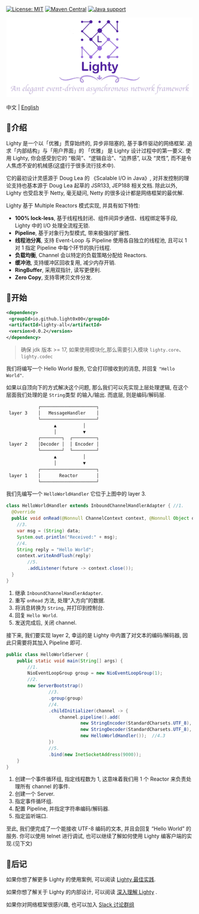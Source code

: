 [![License: MIT](https://img.shields.io/badge/License-MIT-yellow.svg)](https://opensource.org/licenses/MIT)
[![Maven Central](https://maven-badges.herokuapp.com/maven-central/io.github.light0x00/lighty/badge.svg)](https://maven-badges.herokuapp.com/maven-central/io.github.light0x00/lighty-all)
[![Java support](https://img.shields.io/badge/Java-17+-green?logo=java&logoColor=white)](https://openjdk.java.net/)

<p align="center">
    <img src="doc/logo.png" alt="Lighty">
</p>

中文 | [English](./README.en.md)

## 📖介绍

Lighty 是一个以「优雅」贯穿始终的, 异步非阻塞的, 基于事件驱动的网络框架. 追求「内部结构」与「用户界面」的 「优雅」 是 Lighty 设计过程中的第一要义. 使用 Lighty, 你会感受到它的 “极简”、“逻辑自洽”、“边界感”, 以及 “灵性”, 而不是令人焦虑不安的机械感(这盛行于很多流行技术中).

它的最初设计灵感源于 Doug Lea 的 《Scalable I/O in Java》, 对并发控制的理论支持也基本源于 Doug Lea 起草的 JSR133, JEP188 相关文档. 除此以外, Lighty 也受启发于 Netty, 毫无疑问, Netty 的很多设计都是网络框架的最优解.

Lighty 基于 Multiple Reactors 模式实现, 并具有如下特性:

- **100% lock-less**, 基于线程栈封闭、组件间异步通信、线程绑定等手段, Lighty 中的 I/O 处理全流程无锁.
- **Pipeline**, 基于对象行为型模式, 带来极强的扩展性.
- **线程池分离**, 支持 Event-Loop 与 Pipeline 使用各自独立的线程池, 且可以 1 对 1 指定 Pipeline 中每个环节的执行线程.
- **负载均衡**, Channel 会以特定的负载策略分配给 Reactors.
- **缓冲池**, 支持缓冲区回收复用, 减少内存开销.
- **RingBuffer**, 采用双指针, 读写更便利.
- **Zero Copy**, 支持零拷贝文件分发.

## 📝开始

```xml
<dependency>
 <groupId>io.github.light0x00</groupId>
 <artifactId>lighty-all</artifactId>
 <version>0.0.2</version>
</dependency>
```

> 确保 jdk 版本 >= 17, 如果使用模块化,那么需要引入模块 `lighty.core`、`lighty.codec`

我们将编写一个 Hello World 服务, 它会打印接收到的消息, 并回复 `"Hello World"`.

如果以自顶向下的方式解决这个问题, 那么我们可以先实现上层处理逻辑, 在这个层面我们处理的是 `String`类型 的输入/输出. 而底层, 则是编码/解码层.

```txt
            ┌─────────────────────┐
 layer 3    │   MessageHandler    │
            └─────────────────────┘
                  ▲          │
                  │          ▼
            ┌────────┐  ┌─────────┐
 layer 2    │Decoder │  │ Encoder │
            └────────┘  └─────────┘
                  ▲          │
                  │          ▼
            ┌─────────────────────┐
 layer 1    │       Reactor       │
            └─────────────────────┘
```

我们先编写一个 `HelloWorldHandler` 它位于上图中的 layer 3.

```java
class HelloWorldHandler extends InboundChannelHandlerAdapter { //1.
  @Override
  public void onRead(@Nonnull ChannelContext context, @Nonnull Object data, @Nonnull InboundPipeline pipeline) { //2.
    //3.
    var msg = (String) data;
    System.out.println("Received:" + msg);
    //4.
    String reply = "Hello World";
    context.writeAndFlush(reply)
        //5.
        .addListener(future -> context.close());
  }
}
```

1. 继承 `InboundChannelHandlerAdapter`.
2. 重写 `onRead` 方法, 处理“入方向”的数据.
3. 将消息转换为 `String`, 并打印到控制台.
4. 回复 `Hello World`.
5. 发送完成后, 关闭 channel.

接下来, 我们要实现 layer 2, 幸运的是 Lighty 中内置了对文本的编码/解码器, 因此只需要将其加入 Pipeline 即可.

```java
public class HelloWorldServer {
    public static void main(String[] args) {
        //1.
        NioEventLoopGroup group = new NioEventLoopGroup(1);
        //2.
        new ServerBootstrap()
                //3.
                .group(group)
                //4.
                .childInitializer(channel -> {
                    channel.pipeline().add(
                            new StringEncoder(StandardCharsets.UTF_8), //4.1
                            new StringDecoder(StandardCharsets.UTF_8), //4.2
                            new HelloWorldHandler());  //4.3
                })
                //5.
                .bind(new InetSocketAddress(9000));
    }
}
```

1. 创建一个事件循环组, 指定线程数为 1, 这意味着我们用 1 个 Reactor 来负责处理所有 channel 的事件.
2. 创建一个 Server.
3. 指定事件循环组.
4. 配置 Pipeline, 并指定字符串编码/解码器.
5. 指定监听端口.

至此, 我们便完成了一个能接收 UTF-8 编码的文本, 并且会回复 “Hello World” 的服务. 你可以使用 telnet 进行调试, 也可以继续了解如何使用 Lighty 编客户端的实现.(见下文) 

## 📑后记

如果你想了解更多 Lighty 的使用案例, 可以阅读 [Lighty 最佳实践](./doc/best-practices/index.md).

如果你想了解关于 Lighty 的内部设计, 可以阅读 [深入理解 Lighty](https://github.com/light0x00/light0x00/blob/main/thinking-in-tech/deep-dive-into-lighty/index.md) .

如果你对网络框架很感兴趣, 也可以加入 [Slack 讨论群组](https://join.slack.com/t/slack-o6y6551/shared_invite/zt-222eavevn-P75aH~I88F6Tq_g4gfQLmQ)